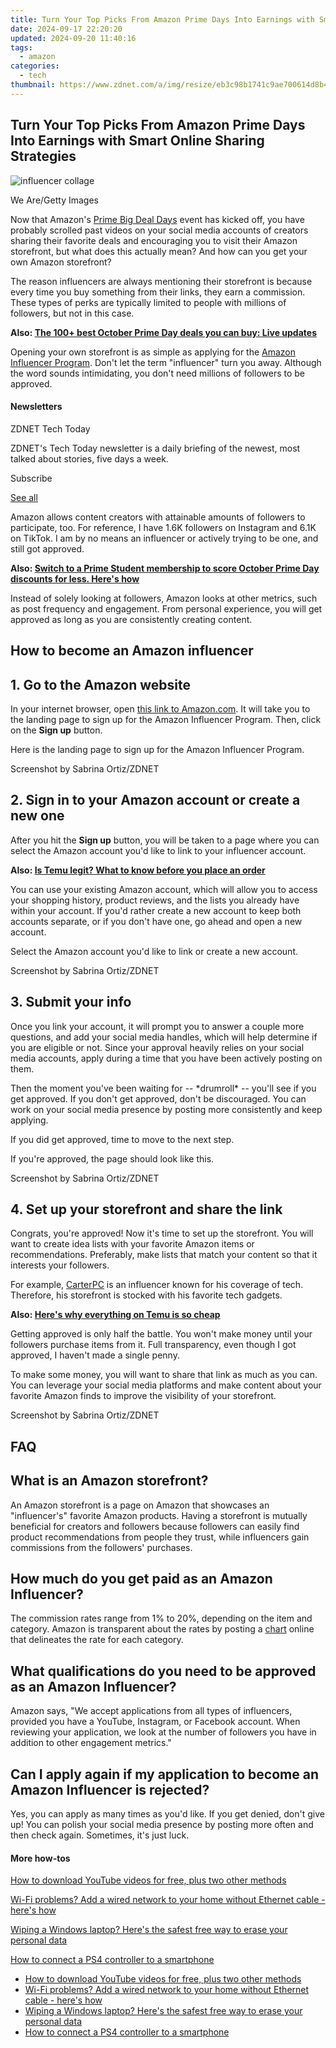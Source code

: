 ```yaml
---
title: Turn Your Top Picks From Amazon Prime Days Into Earnings with Smart Online Sharing Strategies
date: 2024-09-17 22:20:20
updated: 2024-09-20 11:40:16
tags:
  - amazon
categories:
  - tech
thumbnail: https://www.zdnet.com/a/img/resize/eb3c98b1741c9ae700614d8b4b9b58a3d6fa2e6b/2023/08/18/907c7b26-4eba-4862-a0c4-22031eaf328c/gettyimages-1472143191.jpg?width=278&height=156&fit=crop&auto=webp
---
```


## Turn Your Top Picks From Amazon Prime Days Into Earnings with Smart Online Sharing Strategies

![influencer collage](https://www.zdnet.com/a/img/resize/979744861e579706813a87f69bb30d1b0d3bdd89/2023/08/18/907c7b26-4eba-4862-a0c4-22031eaf328c/gettyimages-1472143191.jpg?auto=webp&width=1280)

We Are/Getty Images

Now that Amazon's [Prime Big Deal Days](https://www.zdnet.com/home-and-office/everything-you-need-to-know-about-amazons-prime-big-deal-days/) event has kicked off, you have probably scrolled past videos on your social media accounts of creators sharing their favorite deals and encouraging you to visit their Amazon storefront, but what does this actually mean? And how can you get your own Amazon storefront? 

The reason influencers are always mentioning their storefront is because every time you buy something from their links, they earn a commission. These types of perks are typically limited to people with millions of followers, but not in this case. 

**Also: [The 100+ best October Prime Day deals you can buy: Live updates](https://www.zdnet.com/article/best-october-prime-day-deals-2023/)**

Opening your own storefront is as simple as applying for the [Amazon Influencer Program](https://buy.geni.us/Proxy.ashx?TSID=368250&GR%5FURL=https%3A%2F%2Faffiliate-program.amazon.com%2Finfluencers%3Ftag%3Dzd-buy-button-20%26ascsubtag%3D%5F%5FCOM%5FCLICK%5FID%5F%5F%7C7500fd0d-2466-46b7-8ca1-dc6614b52b8d%7Cdtp&dtb=1). Don't let the term "influencer" turn you away. Although the word sounds intimidating, you don't need millions of followers to be approved. 

#### Newsletters

ZDNET Tech Today

ZDNET's Tech Today newsletter is a daily briefing of the newest, most talked about stories, five days a week.

 Subscribe

[See all](https://www.zdnet.com/newsletters/)

Amazon allows content creators with attainable amounts of followers to participate, too. For reference, I have 1.6K followers on Instagram and 6.1K on TikTok. I am by no means an influencer or actively trying to be one, and still got approved. 

**Also: [Switch to a Prime Student membership to score October Prime Day discounts for less. Here's how](https://www.zdnet.com/article/how-to-switch-to-a-prime-student-membership/)**

Instead of solely looking at followers, Amazon looks at other metrics, such as post frequency and engagement. From personal experience, you will get approved as long as you are consistently creating content.

## How to become an Amazon influencer

## 1\. Go to the Amazon website

In your internet browser, open [this link to Amazon.com](https://buy.geni.us/Proxy.ashx?TSID=368250&GR%5FURL=https%3A%2F%2Faffiliate-program.amazon.com%2Finfluencers%3Ftag%3Dzd-buy-button-20%26ascsubtag%3D%5F%5FCOM%5FCLICK%5FID%5F%5F%7C7500fd0d-2466-46b7-8ca1-dc6614b52b8d%7Cdtp&dtb=1). It will take you to the landing page to sign up for the Amazon Influencer Program. Then, click on the **Sign up** button. 

Here is the landing page to sign up for the Amazon Influencer Program.

Screenshot by Sabrina Ortiz/ZDNET

## 2\. Sign in to your Amazon account or create a new one

After you hit the **Sign up** button, you will be taken to a page where you can select the Amazon account you'd like to link to your influencer account. 

**Also: [Is Temu legit? What to know before you place an order](https://www.zdnet.com/article/is-temu-legit-what-to-know-about-this-wildly-popular-shopping-app/)**

You can use your existing Amazon account, which will allow you to access your shopping history, product reviews, and the lists you already have within your account. If you'd rather create a new account to keep both accounts separate, or if you don't have one, go ahead and open a new account. 

Select the Amazon account you'd like to link or create a new account.

Screenshot by Sabrina Ortiz/ZDNET

## 3\. Submit your info

Once you link your account, it will prompt you to answer a couple more questions, and add your social media handles, which will help determine if you are eligible or not. Since your approval heavily relies on your social media accounts, apply during a time that you have been actively posting on them. 

Then the moment you've been waiting for -- \*drumroll\* -- you'll see if you get approved. If you don't get approved, don't be discouraged. You can work on your social media presence by posting more consistently and keep applying. 

If you did get approved, time to move to the next step. 

If you're approved, the page should look like this.

Screenshot by Sabrina Ortiz/ZDNET

## 4\. Set up your storefront and share the link

Congrats, you're approved! Now it's time to set up the storefront. You will want to create idea lists with your favorite Amazon items or recommendations. Preferably, make lists that match your content so that it interests your followers. 

For example, [CarterPC](https://www.tiktok.com/@carterpcs?is%5Ffrom%5Fwebapp=1&sender%5Fdevice=pc) is an influencer known for his coverage of tech. Therefore, his storefront is stocked with his favorite tech gadgets. 

**Also: [Here's why everything on Temu is so cheap](https://www.zdnet.com/article/heres-why-everything-on-temu-is-so-cheap/)**

Getting approved is only half the battle. You won't make money until your followers purchase items from it. Full transparency, even though I got approved, I haven't made a single penny. 

To make some money, you will want to share that link as much as you can. You can leverage your social media platforms and make content about your favorite Amazon finds to improve the visibility of your storefront. 

Screenshot by Sabrina Ortiz/ZDNET

## FAQ 

## What is an Amazon storefront?

An Amazon storefront is a page on Amazon that showcases an "influencer's" favorite Amazon products. Having a storefront is mutually beneficial for creators and followers because followers can easily find product recommendations from people they trust, while influencers gain commissions from the followers' purchases. 

## How much do you get paid as an Amazon Influencer?  

The commission rates range from 1% to 20%, depending on the item and category. Amazon is transparent about the rates by posting a [chart](https://buy.geni.us/Proxy.ashx?TSID=368250&GR%5FURL=https%3A%2F%2Faffiliate-program.amazon.com%2Fhelp%2Fnode%2Ftopic%2FGRXPHT8U84RAYDXZ%3Ftag%3Dzd-buy-button-20%26ascsubtag%3D%5F%5FCOM%5FCLICK%5FID%5F%5F%7C7500fd0d-2466-46b7-8ca1-dc6614b52b8d%7Cdtp&dtb=1) online that delineates the rate for each category. 

## What qualifications do you need to be approved as an Amazon Influencer?  

Amazon says, "We accept applications from all types of influencers, provided you have a YouTube, Instagram, or Facebook account. When reviewing your application, we look at the number of followers you have in addition to other engagement metrics." 

## Can I apply again if my application to become an Amazon Influencer is rejected?  

Yes, you can apply as many times as you'd like. If you get denied, don't give up! You can polish your social media presence by posting more often and then check again. Sometimes, it's just luck. 

#### More how-tos

[How to download YouTube videos for free, plus two other methods](https://www.zdnet.com/article/how-to-download-youtube-videos-for-free-plus-two-other-methods/ "How to download YouTube videos for free, plus two other methods")

[Wi-Fi problems? Add a wired network to your home without Ethernet cable - here's how](https://www.zdnet.com/article/ditch-the-wi-fi-how-to-add-a-wired-network-to-your-home-without-ethernet-cable/ "Wi-Fi problems? Add a wired network to your home without Ethernet cable - here's how")

[Wiping a Windows laptop? Here's the safest free way to erase your personal data](https://www.zdnet.com/article/wiping-a-windows-laptop-heres-the-safest-free-way-to-erase-your-personal-data/ "Wiping a Windows laptop? Here's the safest free way to erase your personal data")

[How to connect a PS4 controller to a smartphone](https://www.zdnet.com/article/how-to-connect-a-ps4-controller-to-a-smartphone/ "How to connect a PS4 controller to a smartphone")

* [How to download YouTube videos for free, plus two other methods](https://www.zdnet.com/article/how-to-download-youtube-videos-for-free-plus-two-other-methods/ "How to download YouTube videos for free, plus two other methods")
* [Wi-Fi problems? Add a wired network to your home without Ethernet cable - here's how](https://www.zdnet.com/article/ditch-the-wi-fi-how-to-add-a-wired-network-to-your-home-without-ethernet-cable/ "Wi-Fi problems? Add a wired network to your home without Ethernet cable - here's how")
* [Wiping a Windows laptop? Here's the safest free way to erase your personal data](https://www.zdnet.com/article/wiping-a-windows-laptop-heres-the-safest-free-way-to-erase-your-personal-data/ "Wiping a Windows laptop? Here's the safest free way to erase your personal data")
* [How to connect a PS4 controller to a smartphone](https://www.zdnet.com/article/how-to-connect-a-ps4-controller-to-a-smartphone/ "How to connect a PS4 controller to a smartphone")

<ins class="adsbygoogle"
     style="display:block"
     data-ad-format="autorelaxed"
     data-ad-client="ca-pub-7571918770474297"
     data-ad-slot="1223367746"></ins>



<ins class="adsbygoogle"
     style="display:block"
     data-ad-client="ca-pub-7571918770474297"
     data-ad-slot="8358498916"
     data-ad-format="auto"
     data-full-width-responsive="true"></ins>
